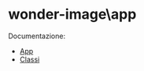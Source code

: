 # wonder-image\app

Documentazione:

* [App](https://wonder-image.gitbook.io/wonder-image-app)
* [Classi](./docs/class/)
